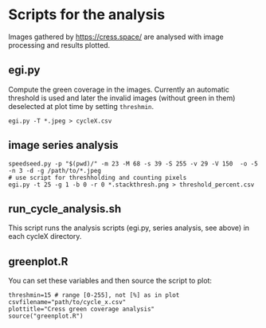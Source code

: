 # Scripts for the analysis

Images gathered by https://cress.space/ are analysed with image processing and results plotted.

## egi.py

Compute the green coverage in the images. Currently an automatic threshold is used and later the invalid images (without green in them) deselected at plot time by setting `threshmin`.

    egi.py -T *.jpeg > cycleX.csv

## image series analysis

    speedseed.py -p "$(pwd)/" -m 23 -M 68 -s 39 -S 255 -v 29 -V 150  -o -5  -n 3 -d -g /path/to/*.jpeg
    # use script for threshholding and counting pixels
    egi.py -t 25 -g 1 -b 0 -r 0 *.stackthresh.png > threshold_percent.csv
    
## run_cycle_analysis.sh

This script runs the analysis scripts (egi.py, series analysis, see above) in each cycleX directory.

## greenplot.R

You can set these variables and then source the script to plot:

    threshmin=15 # range [0-255], not [%] as in plot
    csvfilename="path/to/cycle_x.csv"
    plottitle="Cress green coverage analysis"
    source("greenplot.R")

    
    
